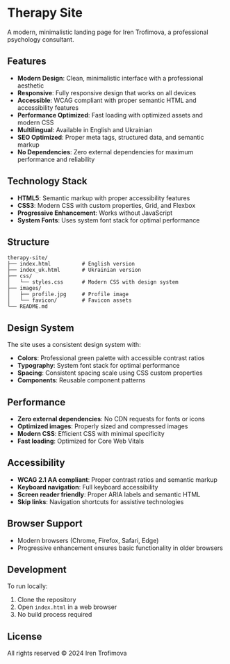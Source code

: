 # Therapy Site

A modern, minimalistic landing page for Iren Trofimova, a professional psychology consultant.

## Features

- **Modern Design**: Clean, minimalistic interface with a professional aesthetic
- **Responsive**: Fully responsive design that works on all devices
- **Accessible**: WCAG compliant with proper semantic HTML and accessibility features
- **Performance Optimized**: Fast loading with optimized assets and modern CSS
- **Multilingual**: Available in English and Ukrainian
- **SEO Optimized**: Proper meta tags, structured data, and semantic markup
- **No Dependencies**: Zero external dependencies for maximum performance and reliability

## Technology Stack

- **HTML5**: Semantic markup with proper accessibility features
- **CSS3**: Modern CSS with custom properties, Grid, and Flexbox
- **Progressive Enhancement**: Works without JavaScript
- **System Fonts**: Uses system font stack for optimal performance

## Structure

```
therapy-site/
├── index.html          # English version
├── index_uk.html       # Ukrainian version
├── css/
│   └── styles.css      # Modern CSS with design system
├── images/
│   ├── profile.jpg     # Profile image
│   └── favicon/        # Favicon assets
└── README.md
```

## Design System

The site uses a consistent design system with:
- **Colors**: Professional green palette with accessible contrast ratios
- **Typography**: System font stack for optimal performance
- **Spacing**: Consistent spacing scale using CSS custom properties
- **Components**: Reusable component patterns

## Performance

- **Zero external dependencies**: No CDN requests for fonts or icons
- **Optimized images**: Properly sized and compressed images
- **Modern CSS**: Efficient CSS with minimal specificity
- **Fast loading**: Optimized for Core Web Vitals

## Accessibility

- **WCAG 2.1 AA compliant**: Proper contrast ratios and semantic markup
- **Keyboard navigation**: Full keyboard accessibility
- **Screen reader friendly**: Proper ARIA labels and semantic HTML
- **Skip links**: Navigation shortcuts for assistive technologies

## Browser Support

- Modern browsers (Chrome, Firefox, Safari, Edge)
- Progressive enhancement ensures basic functionality in older browsers

## Development

To run locally:
1. Clone the repository
2. Open `index.html` in a web browser
3. No build process required

## License

All rights reserved © 2024 Iren Trofimova
